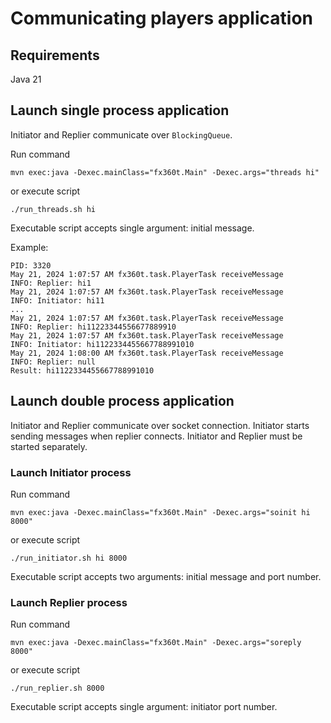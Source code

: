 # Communicating players application

## Requirements

Java 21

## Launch single process application

Initiator and Replier communicate over `BlockingQueue`.

Run command
```
mvn exec:java -Dexec.mainClass="fx360t.Main" -Dexec.args="threads hi"
```
or execute script
```
./run_threads.sh hi
```
Executable script accepts single argument: initial message.

Example:

```
PID: 3320
May 21, 2024 1:07:57 AM fx360t.task.PlayerTask receiveMessage
INFO: Replier: hi1
May 21, 2024 1:07:57 AM fx360t.task.PlayerTask receiveMessage
INFO: Initiator: hi11
...
May 21, 2024 1:07:57 AM fx360t.task.PlayerTask receiveMessage
INFO: Replier: hi11223344556677889910
May 21, 2024 1:07:57 AM fx360t.task.PlayerTask receiveMessage
INFO: Initiator: hi1122334455667788991010
May 21, 2024 1:08:00 AM fx360t.task.PlayerTask receiveMessage
INFO: Replier: null
Result: hi1122334455667788991010
```

## Launch double process application

Initiator and Replier communicate over socket connection.
Initiator starts sending messages when replier connects.
Initiator and Replier must be started separately.

### Launch Initiator process

Run command
```
mvn exec:java -Dexec.mainClass="fx360t.Main" -Dexec.args="soinit hi 8000"
```
or execute script
```
./run_initiator.sh hi 8000
```
Executable script accepts two arguments: initial message and port number.

### Launch Replier process

Run command
```
mvn exec:java -Dexec.mainClass="fx360t.Main" -Dexec.args="soreply 8000"
```
or execute script
```
./run_replier.sh 8000
```
Executable script accepts single argument: initiator port number.
